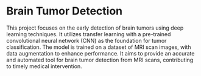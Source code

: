 # Brain Tumor Detection

This project focuses on the early detection of brain tumors using deep learning techniques. 
It utilizes transfer learning with a pre-trained convolutional neural network (CNN) as the foundation for tumor classification. 
The model is trained on a dataset of MRI scan images, with data augmentation to enhance performance. 
It aims to provide an accurate and automated tool for brain tumor detection from MRI scans, contributing to timely medical intervention.
